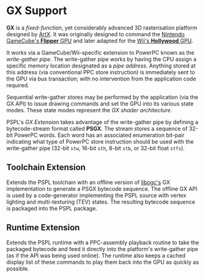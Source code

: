 GX Support
==========

**GX** is a *fixed-function*, yet considerably advanced 3D rasterisation 
platform designed by [ArtX](http://en.wikipedia.org/wiki/ArtX). 
It was originally designed to command the 
[Nintendo GameCube's **Flipper** GPU](http://en.wikipedia.org/wiki/Nintendo_Gamecube#Technical_specifications)
and later adapted for the 
[Wii's **Hollywood** GPU](http://en.wikipedia.org/wiki/Hollywood_%28graphics_chip%29).

It works via a GameCube/Wii-specific extension to PowerPC known as the *write-gather pipe*.
The write-gather pipe works by having the CPU assign a specific memory location
designated as a *pipe address*. Anything stored at this address (via conventional PPC 
store instruction) is immediately sent to the GPU via bus transaction; with no
intervention from the application code required.

Sequential write-gather stores may be performed by the application (via the GX API)
to issue drawing commands and set the GPU into its various state modes. 
These state modes represent the *GX shader architecture*.

PSPL's *GX Extension* takes advantage of the write-gather pipe by defining
a bytecode-stream format called **PSGX**. The stream stores a sequence
of 32-bit PowerPC words. Each word has an associated enumeration bit-pair indicating
what type of PowerPC store instruction should be used with the write-gather pipe 
(32-bit `stw`, 16-bit `sth`, 8-bit `stb`, or 32-bit float `stfs`).


Toolchain Extension
-------------------

Extends the PSPL toolchain with an offline version of 
[libogc's](http://libogc.devkitpro.org/gx_8h.html) GX implementation to 
generate a PSGX bytecode sequence. The offline GX API is used
by a code-generator implementing the PSPL source with vertex lighting
and multi-texturing (TEV) states. The resulting bytecode sequence is packaged 
into the PSPL package.


Runtime Extension
-----------------

Extends the PSPL runtime with a PPC-assembly playback routine to take the
packaged bytecode and feed it directly into the platform's write-gather pipe
(as if the API was being used online).
The runtime also keeps a cached display list of these commands to play them
back into the GPU as quickly as possible.

